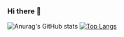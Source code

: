 ### Hi there 👋

![Anurag's GitHub stats](https://github-readme-stats.vercel.app/api?username=szbrooks2017&show_icons=true&theme=merko)
[![Top Langs](https://github-readme-stats.vercel.app/api/top-langs/?username=szbrooks2017&langs_count=8&layout=compact&title_color=abd200&text_color=68b587&bg_color=0a0f0b)](https://github.com/anuraghazra/github-readme-stats)
